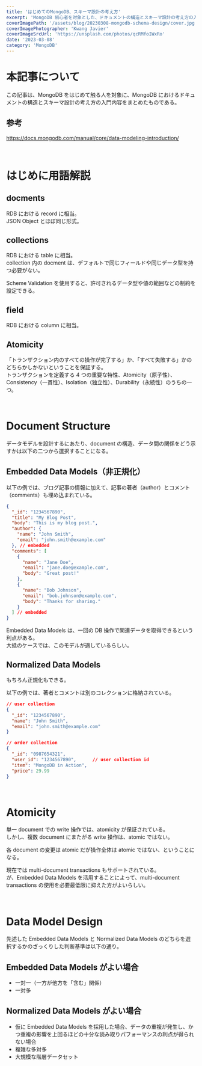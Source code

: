 ```yaml
---
title: 'はじめてのMongoDB、スキーマ設計の考え方'
excerpt: 'MongoDB 初心者を対象とした、ドキュメントの構造とスキーマ設計の考え方の入門内容。'
coverImagePath: '/assets/blog/20230308-mongodb-schema-design/cover.jpg'
coverImagePhotographer: 'Kwang Javier'
coverImageSrcUrl: 'https://unsplash.com/photos/qcRMfoIWxRo'
date: '2023-03-08'
category: 'MongoDB'
---
```


# 本記事について

この記事は、MongoDB をはじめて触る人を対象に、MongoDB におけるドキュメントの構造とスキーマ設計の考え方の入門内容をまとめたものである。

## 参考

<https://docs.mongodb.com/manual/core/data-modeling-introduction/>

&nbsp;

# はじめに用語解説

## docments

RDB における record に相当。  
JSON Object とほぼ同じ形式。

## collections

RDB における table に相当。  
collection 内の docment は、デフォルトで同じフィールドや同じデータ型を持つ必要がない。

Scheme Validation を使用すると、許可されるデータ型や値の範囲などの制約を設定できる。

## field

RDB における column に相当。

## Atomicity

「トランザクション内のすべての操作が完了する」か、「すべて失敗する」かのどちらかしかないということを保証する。  
トランザクションを定義する 4 つの重要な特性、Atomicity（原子性）、Consistency（一貫性）、Isolation（独立性）、Durability（永続性）のうちの一つ。

&nbsp;

# Document Structure

データモデルを設計するにあたり、document の構造、データ間の関係をどう示すかは以下の二つから選択することになる。

## Embedded Data Models（非正規化）

以下の例では、ブログ記事の情報に加えて、記事の著者（author）とコメント（comments）も埋め込まれている。

```json
{
  "_id": "1234567890",
  "title": "My Blog Post",
  "body": "This is my blog post.",
  "author": {
    "name": "John Smith",
    "email": "john.smith@example.com"
  }, // embedded
  "comments": [
    {
      "name": "Jane Doe",
      "email": "jane.doe@example.com",
      "body": "Great post!"
    },
    {
      "name": "Bob Johnson",
      "email": "bob.johnson@example.com",
      "body": "Thanks for sharing."
    }
  ] // embedded
}
```

Embedded Data Models は、一回の DB 操作で関連データを取得できるという利点がある。  
大抵のケースでは、このモデルが適しているらしい。

## Normalized Data Models

もちろん正規化もできる。

以下の例では、著者とコメントは別のコレクションに格納されている。

```json
// user collection
{
  "_id": "1234567890",
  "name": "John Smith",
  "email": "john.smith@example.com"
}

// order collection
{
  "_id": "0987654321",
  "user_id": "1234567890",      // user collection id
  "item": "MongoDB in Action",
  "price": 29.99
}
```

&nbsp;

# Atomicity

単一 document での write 操作では、atomicity が保証されている。  
しかし、複数 document にまたがる write 操作は、atomic ではない。

各 document の変更は atomic だが操作全体は atomic ではない、ということになる。

現在では multi-document transactions もサポートされている。  
が、Embedded Data Models を活用することによって、multi-document transactions の使用を必要最低限に抑えた方がよいらしい。

&nbsp;

# Data Model Design

先述した Embedded Data Models と Normalized Data Models のどちらを選択するかのざっくりした判断基準は以下の通り。

## Embedded Data Models がよい場合

- 一対一（一方が他方を「含む」関係）
- 一対多

## Normalized Data Models がよい場合

- 仮に Embedded Data Models を採用した場合、データの重複が発生し、かつ重複の影響を上回るほどの十分な読み取りパフォーマンスの利点が得られない場合
- 複雑な多対多
- 大規模な階層データセット
